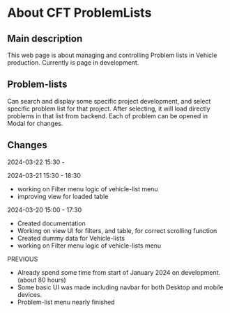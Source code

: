 # About CFT ProblemLists

<!--Writerside adds this topic when you create a new documentation project.
You can use it as a sandbox to play with Writerside features, and remove it from the TOC when you don't need it anymore.-->

## Main description
This web page is about managing and controlling Problem lists in Vehicle production.
Currently is page in development.

## Problem-lists
Can search and display some specific project development, and select specific problem list for that project.
After selecting, it will load directly problems in that list from backend.
Each of problem can be opened in Modal for changes.



## Changes

2024-03-22 15:30 -



2024-03-21 15:30 - 18:30
- working on Filter menu logic of vehicle-list menu
- improving view for loaded table


2024-03-20 15:00 - 17:30
- Created documentation
- Working on view UI for filters, and table, for correct scrolling function
- Created dummy data for Vehicle-lists
- working on Filter menu logic of vehicle-lists menu


PREVIOUS
- Already spend some time from start of January 2024 on development. (about 80 hours)
- Some basic UI was made including navbar for both Desktop and mobile devices.
- Problem-list menu nearly finished


